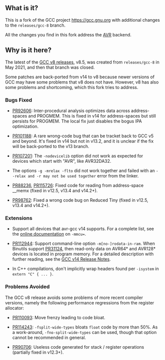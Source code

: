 ## What is it?

This is a fork of the GCC project https://gcc.gnu.org
with additional changes to the `releases/gcc-8` branch.

All the changes you find in this fork address the
[AVR](https://en.wikipedia.org/wiki/AVR_microcontrollers) backend.

## Why is it here?

The latest of the
[GCC v8 releases](https://gcc.gnu.org/gcc-8/changes.html#avr), v8.5,
was created from `releases/gcc-8` in May 2021,
and then that branch was closed.

Some patches are back-ported from v14 to v8 because newer versions
of GCC may have some problems that v8 does not have.
However, v8 has also some problems and shortcoming, which this fork
tries to address.

### Bugs Fixed

* [PR92606](https://gcc.gnu.org/PR92606): Inter-procedural analysis
optimizes data across address-spaces and PROGMEM.
This is fixed in v14 for address-spaces but still persists
for PROGMEM.  The local fix just disables the bogus IPA optimization.

* [PR101188](https://gcc.gnu.org/PR101188): A rare wrong-code bug that
can be tracket back to GCC v5 and beyond.  It's fixed in v14 but
not in v13.2, and it is unclear if the fix will be back-ported to the
v13 branch.

* [PR107201](https://gcc.gnu.org/PR107201): The `-nodevicelib` option
did not work as expected for devices which start with "AVR", like AVR32DA32.

* The options `-g -mrelax -flto` did not work together and failed with
an `--relax and -r may not be used together` error from the linker.

* [PR88236](https://gcc.gnu.org/PR88236),
[PR115726](https://gcc.gnu.org/PR115726): Fixed code for reading from
address-space __memx (fixed in v12.5, v13.4 and v14.2+).

* [PR98762](https://gcc.gnu.org/PR98762): Fixed a wrong code bug on
Reduced Tiny (fixed in v12.5, v13.4 and v14.2+).


### Extensions

* Support all devices that avr-gcc v14 supports.
For a complete list, see the
[online documentation](https://gcc.gnu.org/onlinedocs/gcc/AVR-Options.html)
on <code>&#8209;mmcu=</code>.

* [PR112944](https://gcc.gnu.org/PR112944): Support command-line option
`-m[no-]rodata-in-ram`.
When Binutils support [PR31124](https://sourceware.org/PR31124), then
read-only data on AVR64* and AVR128* devices is located in program memory.
For a detailed description with further reading, see the
[GCC v14 Release Notes](https://gcc.gnu.org/gcc-14/changes.html#avr).

* In C++ compilations, don't implicitly wrap headers found per
`-isystem` in `extern "C" { ... }`.

### Problems Avoided

The GCC v8 release avoids some problems of more recent compiler versions,
namely the following performance regressions from the register allocator:

* [PR110093](https://gcc.gnu.org/PR110093): Move frenzy leading to code bloat.

* [PR114243](https://gcc.gnu.org/PR114243): `-fsplit-wide-types` bloats
`float` code by more than 50%.
As a work-around, `-fno-split-wide-types` can be used,
though that option cannot be recommended in general.

* [PR90706](https://gcc.gnu.org/PR90706): Useless code generated for
stack / register operations (partially fixed in v12.3+).
